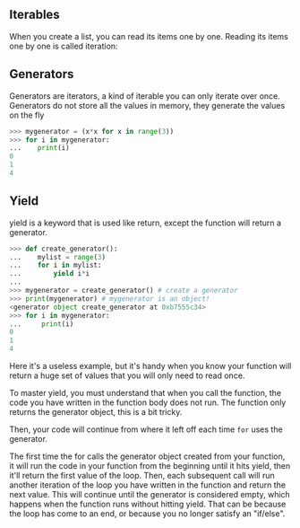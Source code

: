 ## Iterables

When you create a list, you can read its items one by one. Reading its items one by one is called iteration:

## Generators

Generators are iterators, a kind of iterable you can only iterate over once. Generators do not store all the values in memory, they generate the values on the fly

```python
>>> mygenerator = (x*x for x in range(3))
>>> for i in mygenerator:
...    print(i)
0
1
4
```


## Yield

yield is a keyword that is used like return, except the function will return a generator.

```python
>>> def create_generator():
...    mylist = range(3)
...    for i in mylist:
...        yield i*i
...
>>> mygenerator = create_generator() # create a generator
>>> print(mygenerator) # mygenerator is an object!
<generator object create_generator at 0xb7555c34>
>>> for i in mygenerator:
...     print(i)
0
1
4

```

Here it's a useless example, but it's handy when you know your function will return a huge set of values that you will only need to read once.

To master yield, you must understand that when you call the function, the code you have written in the function body does not run. The function only returns the generator object, this is a bit tricky.

Then, your code will continue from where it left off each time `for` uses the generator.

The first time the for calls the generator object created from your function, it will run the code in your function from the beginning until it hits yield, then it'll return the first value of the loop. Then, each subsequent call will run another iteration of the loop you have written in the function and return the next value. This will continue until the generator is considered empty, which happens when the function runs without hitting yield. That can be because the loop has come to an end, or because you no longer satisfy an "if/else".